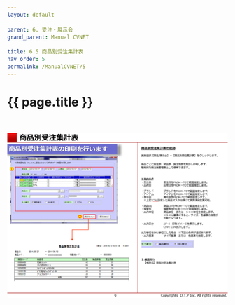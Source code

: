 ```yaml
---
layout: default

parent: 6. 受注・展示会
grand_parent: Manual CVNET

title: 6.5 商品別受注集計表
nav_order: 5
permalink: /ManualCVNET/5
---
```


# {{ page.title }} <br/><br/>

<a href="/img/Jyucyutenjikai/J10.PNG" target="_blank">
<img src="/img/Jyucyutenjikai/J10.PNG" alt="login image"></a>


